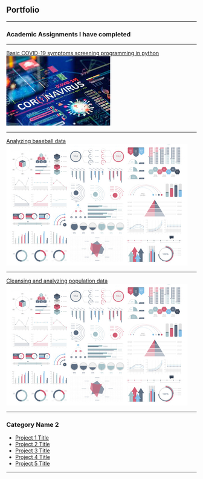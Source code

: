 ## Portfolio
---

### Academic Assignments I have completed 
---
[Basic COVID-19 symptoms screening programming in python](/sample_page)
<img src="images/covid.jfif?raw=true"/>

---
[Analyzing baseball data](/pdf/sample_presentation.pdf)
<img src="images/dummy_thumbnail.jpg?raw=true"/>

---
[Cleansing and analyzing population data](http://example.com/)
<img src="images/dummy_thumbnail.jpg?raw=true"/>

---

### Category Name 2

- [Project 1 Title](http://example.com/)
- [Project 2 Title](http://example.com/)
- [Project 3 Title](http://example.com/)
- [Project 4 Title](http://example.com/)
- [Project 5 Title](http://example.com/)

---





